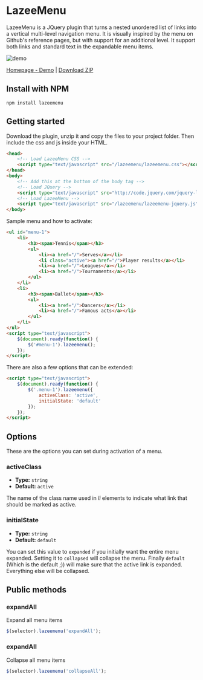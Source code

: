 # LazeeMenu

LazeeMenu is a JQuery plugin that turns a nested unordered list of links into a vertical multi-level navigation menu. It is visually inspired by the menu on Github's reference pages, but with support for an additional level. It support both links and standard text in the expandable menu items.

![demo](https://raw.githubusercontent.com/lazee/lazeemenu/master/site/images/demo.gif)

[Homepage - Demo](http://lazee.github.io/lazeemenu/) | [Download ZIP](https://github.com/lazee/lazeemenu/releases)

## Install with NPM

```
npm install lazeemenu
```

## Getting started

Download the plugin, unzip it and copy the files to your project folder. Then include the css and js inside your HTML.

```HTML
<head>
    <!-- Load LazeeMenu CSS -->
    <script type="text/javascript" src="/lazeemenu/lazeemenu.css"></script>
</head>
<body>
    <!-- Add this at the bottom of the body tag -->
    <!-- Load JQuery -->
    <script type="text/javascript" src="http://code.jquery.com/jquery-latest.min.js"></script>
    <!-- Load LazeeMenu -->
    <script type="text/javascript" src="/lazeemenu/lazeemenu-jquery.js"></script>
</body>
```

Sample menu and how to activate:

```HTML
<ul id="menu-1">
    <li>
        <h3><span>Tennis</span></h3>
        <ul>
            <li><a href="/">Serves</a></li>
            <li class="active"><a href="/">Player results</a></li>
            <li><a href="/">Leagues</a></li>
            <li><a href="/">Tournaments</a></li>
        </ul>
    </li>
    <li>
        <h3><span>Ballet</span></h3>
        <ul>
            <li><a href="/">Dancers</a></li>
            <li><a href="/">Famous acts</a></li>
        </ul>
    </li>
</ul>
<script type="text/javascript">
    $(document).ready(function() {
        $('#menu-1').lazeemenu();
    });
</script>
```

There are also a few options that can be extended:

```HTML
<script type="text/javascript">
    $(document).ready(function() {
        $('.menu-1').lazeemenu({
            activeClass: 'active',
            initialState: 'default'        
        });
    });
</script>
```

## Options

These are the options you can set during activation of a menu.

### activeClass

  * **Type:** `string`
  * **Default:** `active`

The name of the class name used in *li* elements to indicate what link that should be marked as active.

### initialState

  * **Type:** `string`
  * **Default:** `default`

You can set this value to `expanded` if you initially want the entire menu expanded. Setting it to `collapsed` will collapse the menu. Finally `default` (Which is the default ;)) will make sure that the active link is expanded. Everything else will be collapsed.


## Public methods

### expandAll

Expand all menu items

```js
$(selector).lazeemenu('expandAll');
```

### expandAll

Collapse all menu items

```js
$(selector).lazeemenu('collapseAll');
```

